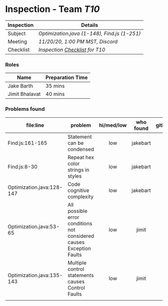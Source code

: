 # Inspection - Team *T10* 
 
| Inspection | Details |
| ----- | ----- |
| Subject | *Optimization.java (1-148), Find.js (1-251)* |
| Meeting | *11/20/20, 1:00 PM MST, Discord* |
| Checklist | *Inspection [Checklist](https://github.com/csucs314f20/t10/blob/master/reports/checklist.md) for T10* |

### Roles

| Name | Preparation Time |
| ---- | ---- |
| Jake Barth | 35 mins |
| Jimit Bhalavat | 40 mins |

### Problems found

| file:line | problem | hi/med/low | who found | github#  |
| --- | --- | :---: | :---: | --- |
| Find.js:161-165 | Statement can be condensed | low | jakebart | |
| Find.js:8-30 | Repeat hex color strings in styles | low | jakebart | |
| Optimization.java:128-147 | Code cognitive complexity | low | jakebart | |
| Optimization.java:53-65 | All possible error conditions not considered causes Exception Faults | low | jimit | |
| Optimization.java:135-143 | Multiple control statements causes Control Faults | low | jimit | |
|  | | | | |
